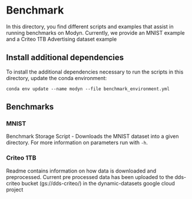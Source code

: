 # Benchmark

In this directory, you find different scripts and examples that assist in running benchmarks on Modyn.
Currently, we provide an MNIST example and a Criteo 1TB Advertising dataset example 

## Install additional dependencies

To install the additional dependencies necessary to run the scripts in this directory, update the conda environment:

`conda env update --name modyn --file benchmark_environment.yml`

## Benchmarks

### MNIST 
Benchmark Storage Script - Downloads the MNIST dataset into a given directory. For more information on parameters run with `-h`.


### Criteo 1TB
Readme contains information on how data is downloaded and preprocessed. Current pre processed data has been uploaded to the dds-criteo bucket (gs://dds-criteo/) in the dynamic-datasets google cloud project
